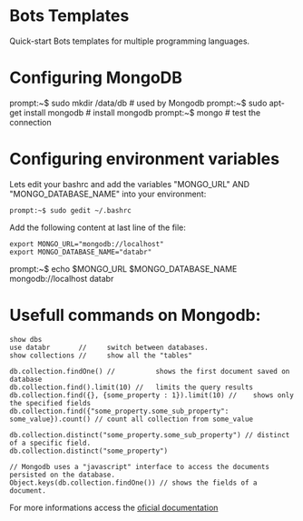 Bots Templates
==============

Quick-start Bots templates for multiple programming languages.

# Configuring MongoDB

prompt:~$ sudo mkdir /data/db # used by Mongodb
prompt:~$ sudo apt-get install mongodb # install mongodb
prompt:~$ mongo # test the connection

# Configuring environment variables

Lets edit your bashrc and add the variables "MONGO_URL" AND "MONGO_DATABASE_NAME" into your environment:

	prompt:~$ sudo gedit ~/.bashrc

Add the following content at last line of the file:

	export MONGO_URL="mongodb://localhost"
	export MONGO_DATABASE_NAME="databr"
	
prompt:~$ echo $MONGO_URL $MONGO_DATABASE_NAME
mongodb://localhost databr

# Usefull commands on Mongodb:

	show dbs
	use databr 		 // 	switch between databases.
	show collections //     show all the "tables"  
 	
	db.collection.findOne() // 			shows the first document saved on database
	db.collection.find().limit(10) // 	limits the query results
	db.collection.find({}, {some_property : 1}).limit(10) // 	shows only the specified fields
	db.collection.find({"some_property.some_sub_property": some_value}).count() // count all collection from some_value
	
	db.collection.distinct("some_property.some_sub_property") // distinct of a specific field.
	db.collection.distinct("some_property") 
	
	// Mongodb uses a "javascript" interface to access the documents persisted on the database.
	Object.keys(db.collection.findOne()) // shows the fields of a document.

For more informations access the [oficial documentation](http://docs.mongodb.org/manual/core/crud-introduction/)